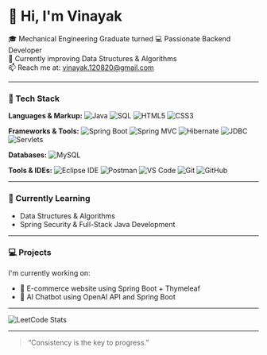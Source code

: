 # 👋 Hi, I'm Vinayak

🎓 Mechanical Engineering Graduate turned 💻 Passionate Backend Developer  
🌱 Currently improving Data Structures & Algorithms  
📫 Reach me at: vinayak.120820@gmail.com

---

### 🚀 Tech Stack

**Languages & Markup:**
![Java](https://img.shields.io/badge/Java-%23ED8B00.svg?style=for-the-badge&logo=java&logoColor=white)
![SQL](https://img.shields.io/badge/SQL-4479A1.svg?style=for-the-badge&logo=postgresql&logoColor=white)
![HTML5](https://img.shields.io/badge/HTML5-%23E34F26.svg?style=for-the-badge&logo=html5&logoColor=white)
![CSS3](https://img.shields.io/badge/CSS3-%231572B6.svg?style=for-the-badge&logo=css3&logoColor=white)

**Frameworks & Tools:**
![Spring Boot](https://img.shields.io/badge/Spring%20Boot-6DB33F?style=for-the-badge&logo=spring-boot&logoColor=white)
![Spring MVC](https://img.shields.io/badge/Spring%20MVC-6DB33F?style=for-the-badge&logo=spring&logoColor=white)
![Hibernate](https://img.shields.io/badge/Hibernate-59666C?style=for-the-badge&logo=hibernate&logoColor=white)
![JDBC](https://img.shields.io/badge/JDBC-007396?style=for-the-badge&logo=java&logoColor=white)
![Servlets](https://img.shields.io/badge/Servlets-FF6F00?style=for-the-badge&logo=java&logoColor=white)

**Databases:**
![MySQL](https://img.shields.io/badge/MySQL-005C84?style=for-the-badge&logo=mysql&logoColor=white)

**Tools & IDEs:**
![Eclipse IDE](https://img.shields.io/badge/IDE-Eclipse-purple?logo=eclipse-ide)
![Postman](https://img.shields.io/badge/Tested%20with-Postman-orange?logo=postman)
![VS Code](https://img.shields.io/badge/VS%20Code-007ACC?style=for-the-badge&logo=visual-studio-code&logoColor=white)
![Git](https://img.shields.io/badge/Git-F05032?style=for-the-badge&logo=git&logoColor=white)
![GitHub](https://img.shields.io/badge/GitHub-181717?style=for-the-badge&logo=github&logoColor=white)

---

### 🧠 Currently Learning
- Data Structures & Algorithms  
- Spring Security & Full-Stack Java Development  

---

### 💻 Projects
I'm currently working on:
- 🛒 E-commerce website using Spring Boot + Thymeleaf
- 🤖 AI Chatbot using OpenAI API and Spring Boot

---

![LeetCode Stats](https://leetcard.jacoblin.cool/vinayak-v12?theme=dark&font=Jost&ext=heatmap)

---

> “Consistency is the key to progress.”
